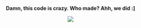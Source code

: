 <p align="center">
  <b>Damn, this code is crazy. Who made? Ahh, we did :]</b>
</p>

<p align="center">
  <img src="https://user-images.githubusercontent.com/72687636/204442860-a1cd2d28-f95e-4262-80f7-2b54b59ba845.png">
</p>
